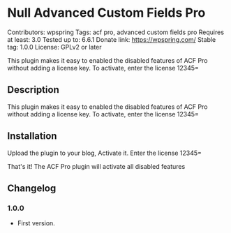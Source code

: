 # Null Advanced Custom Fields Pro
Contributors: wpspring
Tags: acf pro, advanced custom fields pro
Requires at least: 3.0
Tested up to: 6.6.1
Donate link: https://wpspring.com/
Stable tag: 1.0.0
License: GPLv2 or later

This plugin makes it easy to enabled the disabled features of ACF Pro without adding a license key. To activate, enter the license 12345=

## Description

This plugin makes it easy to enabled the disabled features of ACF Pro without adding a license key. To activate, enter the license 12345=

## Installation

Upload the plugin to your blog, Activate it. Enter the license 12345=

That's it! The ACF Pro plugin will activate all disabled features

## Changelog

### 1.0.0
* First version.
